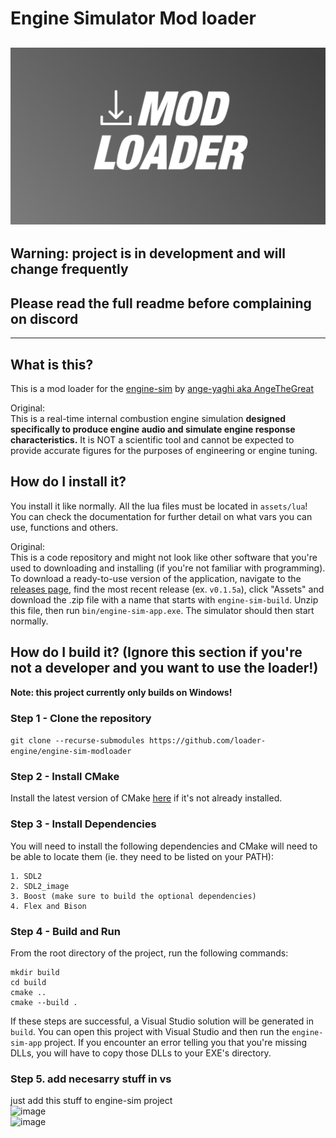 # Engine Simulator Mod loader
![Alt text](docs/public/loaderFullHD.png?raw=true)
---
## **Warning: project is in development and will change frequently**
## Please read the full readme before complaining on discord
---

## What is this?

This is a mod loader for the [engine-sim](https://github.com/ange-yaghi/engine-sim) by [ange-yaghi aka AngeTheGreat](https://github.com/ange-yaghi)

Original:  
This is a real-time internal combustion engine simulation **designed specifically to produce engine audio and simulate engine response characteristics.** It is NOT a scientific tool and cannot be expected to provide accurate figures for the purposes of engineering or engine tuning.

## How do I install it?

You install it like normally. All the lua files must be located in `assets/lua`! You can check the documentation for further detail on what vars you can use, functions and others.

Original:  
This is a code repository and might not look like other software that you're used to downloading and installing (if you're not familiar with programming). To download a ready-to-use version of the application, navigate to the [releases page](https://github.com/ange-yaghi/engine-sim/releases), find the most recent release (ex. `v0.1.5a`), click "Assets" and download the .zip file with a name that starts with `engine-sim-build`. Unzip this file, then run `bin/engine-sim-app.exe`. The simulator should then start normally.

## How do I build it? (Ignore this section if you're not a developer and you want to use the loader!)
**Note: this project currently only builds on Windows!**

### Step 1 - Clone the repository
```git clone --recurse-submodules https://github.com/loader-engine/engine-sim-modloader```

### Step 2 - Install CMake
Install the latest version of CMake [here](https://cmake.org/) if it's not already installed.

### Step 3 - Install Dependencies
You will need to install the following dependencies and CMake will need to be able to locate them (ie. they need to be listed on your PATH):

    1. SDL2
    2. SDL2_image
    3. Boost (make sure to build the optional dependencies)
    4. Flex and Bison

### Step 4 - Build and Run
From the root directory of the project, run the following commands:

```
mkdir build
cd build
cmake ..
cmake --build .
```

If these steps are successful, a Visual Studio solution will be generated in ```build```. You can open this project with Visual Studio and then run the ```engine-sim-app``` project. If you encounter an error telling you that you're missing DLLs, you will have to copy those DLLs to your EXE's directory.

### Step 5. add necesarry stuff in vs
just add this stuff to engine-sim project  
![image](https://user-images.githubusercontent.com/87225187/185770190-a43cbb1f-baa0-4092-95b1-543f53804300.png)  
![image](https://user-images.githubusercontent.com/87225187/185770194-d83556c5-4b58-4ed5-8cdc-d54e5da4035c.png)
